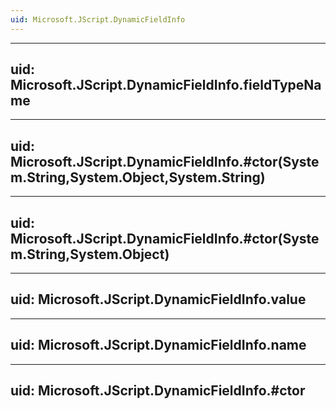 ```yaml
---
uid: Microsoft.JScript.DynamicFieldInfo
---
```


---
uid: Microsoft.JScript.DynamicFieldInfo.fieldTypeName
---

---
uid: Microsoft.JScript.DynamicFieldInfo.#ctor(System.String,System.Object,System.String)
---

---
uid: Microsoft.JScript.DynamicFieldInfo.#ctor(System.String,System.Object)
---

---
uid: Microsoft.JScript.DynamicFieldInfo.value
---

---
uid: Microsoft.JScript.DynamicFieldInfo.name
---

---
uid: Microsoft.JScript.DynamicFieldInfo.#ctor
---
